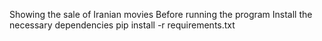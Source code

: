 Showing the sale of Iranian movies
Before running the program 
Install the necessary dependencies
pip install -r requirements.txt
